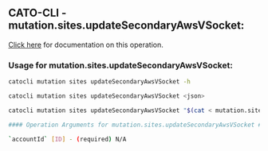 
## CATO-CLI - mutation.sites.updateSecondaryAwsVSocket:
[Click here](https://api.catonetworks.com/documentation/#mutation-mutation.sites.updateSecondaryAwsVSocket) for documentation on this operation.

### Usage for mutation.sites.updateSecondaryAwsVSocket:

```bash
catocli mutation sites updateSecondaryAwsVSocket -h

catocli mutation sites updateSecondaryAwsVSocket <json>

catocli mutation sites updateSecondaryAwsVSocket "$(cat < mutation.sites.updateSecondaryAwsVSocket.json)"

#### Operation Arguments for mutation.sites.updateSecondaryAwsVSocket ####

`accountId` [ID] - (required) N/A    
